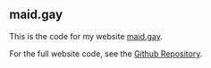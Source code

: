 ## maid.gay
This is the code for my website [maid.gay](https://maid.gay).

For the full website code, see the [Github Repository](https://github.com/DonovanDMC/Websites).
